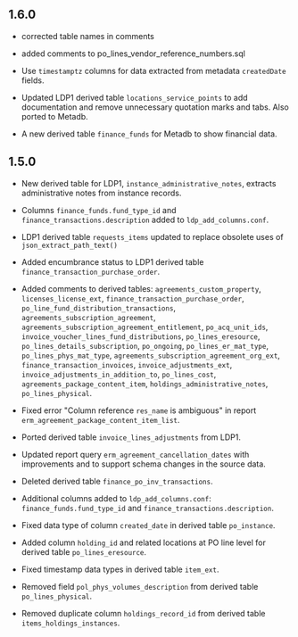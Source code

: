 

## 1.6.0

* corrected table names in comments
* added comments to po_lines_vendor_reference_numbers.sql

* Use `timestamptz` columns for data extracted from metadata
  `createdDate` fields.

* Updated LDP1 derived table `locations_service_points` to add
  documentation and remove unnecessary quotation marks and tabs.  Also
  ported to Metadb.
  
* A new derived table `finance_funds` for Metadb to show financial data.


## 1.5.0

* New derived table for LDP1, `instance_administrative_notes`,
  extracts administrative notes from instance records.

* Columns `finance_funds.fund_type_id` and
  `finance_transactions.description` added to `ldp_add_columns.conf`.

* LDP1 derived table `requests_items` updated to replace obsolete uses
  of `json_extract_path_text()`

* Added encumbrance status to LDP1 derived table
  `finance_transaction_purchase_order`.

* Added comments to derived tables: `agreements_custom_property`,
  `licenses_license_ext`, `finance_transaction_purchase_order`,
  `po_line_fund_distribution_transactions`,
  `agreements_subscription_agreement`,
  `agreements_subscription_agreement_entitlement`,
  `po_acq_unit_ids`, `invoice_voucher_lines_fund_distributions`,
  `po_lines_eresource`, `po_lines_details_subscription`, `po_ongoing`,
  `po_lines_er_mat_type`, `po_lines_phys_mat_type`,
  `agreements_subscription_agreement_org_ext`,
  `finance_transaction_invoices`, `invoice_adjustments_ext`,
  `invoice_adjustments_in_addition_to`, `po_lines_cost`,
  `agreements_package_content_item`, `holdings_administrative_notes`,
  `po_lines_physical`.

* Fixed error "Column reference `res_name` is ambiguous" in report
  `erm_agreement_package_content_item_list`.

* Ported derived table `invoice_lines_adjustments` from LDP1.

* Updated report query `erm_agreement_cancellation_dates` with
  improvements and to support schema changes in the source data.

* Deleted derived table `finance_po_inv_transactions`.

* Additional columns added to `ldp_add_columns.conf`:
  `finance_funds.fund_type_id` and `finance_transactions.description`.

* Fixed data type of column `created_date` in derived table
  `po_instance`.

* Added column `holding_id` and related locations at PO line level for
  derived table `po_lines_eresource`.

* Fixed timestamp data types in derived table `item_ext`.

* Removed field `pol_phys_volumes_description` from derived table
  `po_lines_physical`.

* Removed duplicate column `holdings_record_id` from derived table
  `items_holdings_instances`.

